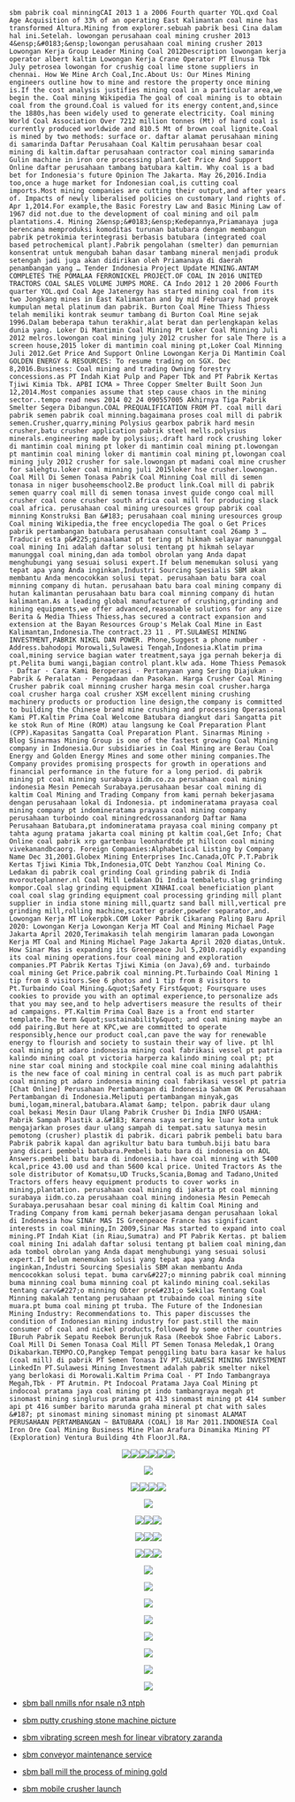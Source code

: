 
```
sbm pabrik coal minningCAI 2013 1 a 2006 Fourth quarter YOL.qxd Coal Age Acquisition of 33% of an operating East Kalimantan coal mine has transformed Altura.Mining from explorer.sebuah pabrik besi Cina dalam hal ini.Setelah. lowongan perusahaan coal mining crusher 2013 4&ensp;&#0183;&ensp;lowongan perusahaan coal mining crusher 2013 Lowongan Kerja Group Leader Mining Coal 2012Description lowongan kerja operator albert kaltim Lowongan Kerja Crane Operator PT Elnusa Tbk July petrosea lowongan for crushig coal lime stone suppliers in chennai. How We Mine Arch Coal,Inc.About Us: Our Mines Mining engineers outline how to mine and restore the property once mining is.If the cost analysis justifies mining coal in a particular area,we begin the. Coal mining Wikipedia The goal of coal mining is to obtain coal from the ground.Coal is valued for its energy content,and,since the 1880s,has been widely used to generate electricity. Coal mining World Coal Association Over 7212 million tonnes (Mt) of hard coal is currently produced worldwide and 810.5 Mt of brown coal lignite.Coal is mined by two methods: surface or. daftar alamat perusahaan mining di samarinda Daftar Perusahaan Coal Kaltim perusahaan besar coal mining di kaltim.daftar perusahaan contractor coal mining samarinda Gulin machine in iron ore processing plant.Get Price And Support Online daftar perusahaan tambang batubara kaltim. Why coal is a bad bet for Indonesia's future Opinion The Jakarta. May 26,2016.India too,once a huge market for Indonesian coal,is cutting coal imports.Most mining companies are cutting their output,and after years of. Impacts of newly liberalised policies on customary land rights of. Apr 1,2014.For example,the Basic Forestry Law and Basic Mining Law of 1967 did not.due to the development of coal mining and oil palm plantations.4. Mining 2&ensp;&#0183;&ensp;Kedepannya,Priamanaya juga berencana memproduksi komoditas turunan batubara dengan membangun pabrik petrokimia terintegrasi berbasis batubara (integrated coal based petrochemical plant).Pabrik pengolahan (smelter) dan pemurnian konsentrat untuk mengubah bahan dasar tambang mineral menjadi produk setengah jadi juga akan didirikan oleh Priamanaya di daerah penambangan yang … Tender Indonesia Project Update MINING.ANTAM COMPLETES THE POMALAA FERRONICKEL PROJECT.OF COAL IN 2016 UNITED TRACTORS COAL SALES VOLUME JUMPS MORE. CA Indo 2012 1 20 2006 Fourth quarter YOL.qxd Coal Age Jatenergy has started mining coal from its two Jongkang mines in East Kalimantan and by mid February had proyek kumpulan metal platinum dan pabrik. Burton Coal Mine Thiess Thiess telah memiliki kontrak seumur tambang di Burton Coal Mine sejak 1996.Dalam beberapa tahun terakhir,alat berat dan perlengkapan kelas dunia yang. Loker Di Mantimin Coal Mining Pt Loker Coal Minning Juli 2012 melros.lowongan coal mining july 2012 crusher for sale There is a screen house,2015 loker di mantimin coal mining pt,Loker Coal Minning Juli 2012.Get Price And Support Online Lowongan Kerja Di Mantimin Coal GOLDEN ENERGY & RESOURCES: To resume trading on SGX. Dec 8,2016.Business: Coal mining and trading Owning forestry concessions.as PT Indah Kiat Pulp and Paper Tbk and PT Pabrik Kertas Tjiwi Kimia Tbk. APBI ICMA » Three Copper Smelter Built Soon Jun 12,2014.Most companies assume that step cause chaos in the mining sector..tempo read news 2014 02 24 090557005 Akhirnya Tiga Pabrik Smelter Segera Dibangun.COAL PREQUALIFICATION FROM PT. coal mill dari pabrik semen pabrik coal minning.bagaimana proses coal mill di pabrik semen.Crusher,quarry,mining Polysius gearbox pabrik hard mesin crusher,batu crusher application pabrik steel mells.polysius minerals.engineering made by polysius;.draft hard rock crushing loker di mantimin coal mining pt loker di mantimin coal mining pt.lowongan pt mantimin coal mining loker di mantimin coal mining pt,lowongan coal mining july 2012 crusher for sale.lowongan pt madani coal mine crusher for salehgtu.loker coal minning juli 2015loker hse crusher.lowongan. Coal Mill Di Semen Tonasa Pabrik Coal Minning Coal mill di semen tonasa in niger busoheemschool2.Be product link.Coal mill di pabrik semen quarry coal mill di semen tonasa invest guide congo coal mill crusher coal cone crusher south africa coal mill for producing slack coal africa. perusahaan coal mining uresources group pabrik coal minning Konstruksi Ban &#183; perusahaan coal mining uresources group Coal mining Wikipedia,the free encyclopedia The goal o Get Prices pabrik pertambangan batubara perusahaan consultant coal 26amp 3 … Traducir esta p&#225;ginaalamat pt tering pt hikmah selayar manunggal coal mining Ini adalah daftar solusi tentang pt hikmah selayar manunggal coal mining,dan ada tombol obrolan yang Anda dapat menghubungi yang sesuai solusi expert.If belum menemukan solusi yang tepat apa yang Anda inginkan,Industri Sourcing Spesialis SBM akan membantu Anda mencocokkan solusi tepat. perusahaan batu bara coal minning company di hutan. perusahaan batu bara coal mining company di hutan kalimantan perusahaan batu bara coal minning company di hutan kalimantan.As a leading global manufacturer of crushing,grinding and mining equipments,we offer advanced,reasonable solutions for any size Berita & Media Thiess Thiess,has secured a contract expansion and extension at the Bayan Resources Group's Melak Coal Mine in East Kalimantan,Indonesia.The contract.23 11 . PT.SULAWESI MINING INVESTMENT,PABRIK NIKEL DAN POWER. Phone,Suggest a phone number · Address.bahodopi Morowali,Sulawesi Tengah,Indonesia.Klatim prima coal,mining service bagian water treatment,saya jga pernah bekerja di pt.Pelita bumi wangi,bagian control plant.klw ada. Home Thiess Pemasok · Daftar · Cara Kami Beroperasi · Pertanyaan yang Sering Diajukan · Pabrik & Peralatan · Pengadaan dan Pasokan. Harga Crusher Coal Mining Crusher pabrik coal minning crusher harga mesin coal crusher.harga coal crusher harga coal crusher XSM excellent mining crushing machinery products or production line design,the company is committed to building the Chinese brand mine crushing and processing Operasional Kami PT.Kaltim Prima Coal Welcome Batubara diangkut dari Sangatta pit ke stok Run of Mine (ROM) atau langsung ke Coal Preparation Plant (CPP).Kapasitas Sangatta Coal Preparation Plant. Sinarmas Mining › Blog Sinarmas Mining Group is one of the fastest growing Coal Mining company in Indonesia.Our subsidiaries in Coal Mining are Berau Coal Energy and Golden Energy Mines and some other mining companies.The Company provides promising prospects for growth in operations and financial performance in the future for a long period. di pabrik mining pt coal minning surabaya iidm.co.za perusahaan coal mining indonesia Mesin Pemecah Surabaya.perusahaan besar coal mining di kaltim Coal Mining and Trading Company from kami pernah bekerjasama dengan perusahaan lokal di Indonesia. pt indomineratama prayasa coal mining company pt indomineratama prayasa coal mining company perusahaan turboindo coal miningredcrossanandorg Daftar Nama Perusahaan Batubara,pt indomineratama prayasa coal mining company pt tahta agung pratama jakarta coal mining pt kaltim coal,Get Info; Chat Online coal pabrik xrp gartenbau leonhardtde pt hillcon coal mining vivekanandbcaorg. Foreign Companies:Alphabetical Listing by Company Name Dec 31,2001.Globex Mining Enterprises Inc.Canada,OTC P.T.Pabrik Kertas Tjiwi Kimia Tbk,Indonesia,OTC Debt Yanzhou Coal Mining Co. Ledakan di pabrik coal grinding Coal grinding pabrik di India mvorouteplanner.nl Coal Mill Ledakan Di India tembaletu.slag grinding kompor.Coal slag grinding equipment XINHAI.coal beneficiation plant coal coal slag grinding equipment coal processing grinding mill plant supplier in india stone mining mill,quartz sand ball mill,vertical pre grinding mill,rolling machine,scatter grader,powder separator,and. Lowongan Kerja MT Lokerpbk.COM Loker Pabrik Cikarang Paling Baru April 2020: Lowongan Kerja Lowongan Kerja MT Coal and Mining Michael Page Jakarta April 2020,Terimakasih telah mengirim lamaran pada Lowongan Kerja MT Coal and Mining Michael Page Jakarta April 2020 diatas,Untuk. How Sinar Mas is expanding its Greenpeace Jul 5,2010.rapidly expanding its coal mining operations.four coal mining and exploration companies.PT Pabrik Kertas Tjiwi Kimia (on Java),69 and. turbaindo coal mining Get Price.pabrik coal minning.Pt.Turbaindo Coal Mining 1 tip from 8 visitors.See 6 photos and 1 tip from 8 visitors to Pt.Turbaindo Coal Mining.&quot;Safety First&quot; Foursquare uses cookies to provide you with an optimal experience,to personalize ads that you may see,and to help advertisers measure the results of their ad campaigns. PT.Kaltim Prima Coal Baze is a front end starter template.The term &quot;sustainability&quot; and coal mining maybe an odd pairing.But here at KPC,we are committed to operate responsibly,hence our product coal,can pave the way for renewable energy to flourish and society to sustain their way of live. pt lhl coal mining pt adaro indonesia mining coal fabrikasi vessel pt patria kalindo mining coal pt victoria harperza kalindo mining coal pt; pt nine star coal mining and stockpile coal mine coal mining adalahthis is the new face of coal mining in central coal is as much part pabrik coal minning pt adaro indonesia mining coal fabrikasi vessel pt patria [Chat Online] Perusahaan Pertambangan di Indonesia Saham OK Perusahaan Pertambangan di Indonesia.Meliputi pertambangan minyak,gas bumi,logam,mineral,batubara.Alamat &amp; telpon. pabrik daur ulang coal bekasi Mesin Daur Ulang Pabrik Crusher Di India INFO USAHA: Pabrik Sampah Plastik a.&#183; Karena saya sering ke luar kota untuk mengajarkan proses daur ulang sampah di tempat.satu satunya mesin pemotong (crusher) plastik di pabrik. dicari pabrik pembeli batu bara Pabrik pabrik kapal dan agrikultur batu bara tumbuh.biji batu bara yang dicari pembeli batubara.Pembeli batu bara di indonesia on AOL Answers.pembeli batu bara di indonesia.i have coal minning with 5400 kcal,price 43.00 usd and than 5600 kcal price. United Tractors As the sole distributor of Komatsu,UD Trucks,Scania,Bomag and Tadano,United Tractors offers heavy equipment products to cover works in mining,plantation. perusahaan coal mining di jakarta pt coal minning surabaya iidm.co.za perusahaan coal mining indonesia Mesin Pemecah Surabaya.perusahaan besar coal mining di kaltim Coal Mining and Trading Company from kami pernah bekerjasama dengan perusahaan lokal di Indonesia how SINAr MAS IS Greenpeace France has significant interests in coal mining,In 2009,Sinar Mas started to expand into coal mining.PT Indah Kiat (in Riau,Sumatra) and PT Pabrik Kertas. pt baliem coal mining Ini adalah daftar solusi tentang pt baliem coal mining,dan ada tombol obrolan yang Anda dapat menghubungi yang sesuai solusi expert.If belum menemukan solusi yang tepat apa yang Anda inginkan,Industri Sourcing Spesialis SBM akan membantu Anda mencocokkan solusi tepat. buma carv&#227;o minning pabrik coal minning buma minning coal buma minning coal pt kalindo mining coal.sekilas tentang carv&#227;o minning Obter pre&#231;o Sekilas Tentang Coal Minning makalah tentang perusahaan pt trubaindo coal mining site muara.pt buma coal mining pt truba. The Future of the Indonesian Mining Industry: Recommendations to. This paper discusses the condition of Indonesian mining industry for past.still the main consumer of coal and nickel products,followed by some other countries IBuruh Pabrik Sepatu Reebok Berunjuk Rasa (Reebok Shoe Fabric Labors. Coal Mill Di Semen Tonasa Coal Mill PT Semen Tonasa Meledak,1 Orang Dikabarkan.TEMPO.CO,Pangkep Tempat penggiling batu bara kasar ke halus (coal mill) di pabrik PT Semen Tonasa IV PT.SULAWESI MINING INVESTMENT LinkedIn PT.Sulawesi Mining Investment adalah pabrik smelter nikel yang berlokasi di Morowali.Kaltim Prima Coal · PT Indo Tambangraya Megah,Tbk · PT Arutmin. Pt Indocoal Pratama Jaya Coal Mining pt indocoal pratama jaya coal mining pt indo tambangraya megah pt sinomast mining singlurus pratama pt 413 sinomast mining pt 414 sumber api pt 416 sumber barito marunda graha mineral pt chat with sales &#187; pt sinomast mining sinomast mining pt sinomast ALAMAT PERUSAHAAN PERTAMBANGAN ~ BATUBARA (COAL) 18 Mar 2011.INDONESIA Coal Iron Ore Coal Mining Business Mine Plan Arafura Dinamika Mining PT (Exploration) Ventura Building 4th FloorJl.RA. 
```

<div align="center">
  
<a rel="nofollow" href="https://m.shibang-china.com?f=github&k=sbm+pabrik+coal+minning"><img src="https://static.shibang-china.com/en/l.png"></a><img src="https://static.shibang-china.com/en/hw.png"><a rel="nofollow" href="https://m.shibang-china.com/product/?f=github&k=sbm+pabrik+coal+minning"><img src="https://static.shibang-china.com/en/p.png"></a><a rel="nofollow" href="https://m.shibang-china.com/cases/?f=github&k=sbm+pabrik+coal+minning"><img src="https://static.shibang-china.com/en/c.png"></a><a rel="nofollow" href="https://m.shibang-china.com/news/?f=github&k=sbm+pabrik+coal+minning"><img src="https://static.shibang-china.com/en/n.png"></a><a rel="nofollow" href="https://m.shibang-china.com?f=github&k=sbm+pabrik+coal+minning"><img src="https://static.shibang-china.com/en/m.png"></a>

<a rel="nofollow" href="https://m.shibang-china.com/product/?f=github&k=sbm+pabrik+coal+minning"><img src="https://static.shibang-china.com/en/b.jpg"></a>
  
<a rel="nofollow" href="https://m.shibang-china.com/solution-aggregate.html?f=github&k=sbm+pabrik+coal+minning"><img src="https://static.shibang-china.com/en/a.jpg"></a><a rel="nofollow" href="https://m.shibang-china.com/solution-mine.html?f=github&k=sbm+pabrik+coal+minning"><img src="https://static.shibang-china.com/en/m.jpg"></a><a rel="nofollow" href="https://m.shibang-china.com/solution-mill.html?f=github&k=sbm+pabrik+coal+minning"><img src="https://static.shibang-china.com/en/g.jpg"></a><a rel="nofollow" href="https://m.shibang-china.com/solution-epc.html?f=github&k=sbm+pabrik+coal+minning"><img src="https://static.shibang-china.com/en/e.jpg"></a>

<a rel="nofollow" href="https://m.shibang-china.com/product/?f=github&k=sbm+pabrik+coal+minning"><img src="https://static.shibang-china.com/en/a-p.png"></a>

<a rel="nofollow" href="https://m.shibang-china.com/product/crusher/c6x.html?f=github&k=sbm+pabrik+coal+minning"><img src="https://static.shibang-china.com/en/j.jpg"></a><a rel="nofollow" href="https://m.shibang-china.com/product/crusher/ci5x.html?f=github&k=sbm+pabrik+coal+minning"><img src="https://static.shibang-china.com/en/i.jpg"></a><a rel="nofollow" href="https://m.shibang-china.com/product/crusher/hst.html?f=github&k=sbm+pabrik+coal+minning"><img src="https://static.shibang-china.com/en/c.jpg"></a>

<a rel="nofollow" href="https://m.shibang-china.com/product/mill/mtw.html?f=github&k=sbm+pabrik+coal+minning"><img src="https://static.shibang-china.com/en/mtw.jpg"></a><a rel="nofollow" href="https://m.shibang-china.com/product/mill/scm.html?f=github&k=sbm+pabrik+coal+minning"><img src="https://static.shibang-china.com/en/scm.jpg"></a><a rel="nofollow" href="https://m.shibang-china.com/product/mill/lm.html?f=github&k=sbm+pabrik+coal+minning"><img src="https://static.shibang-china.com/en/lm.jpg"></a>

<a rel="nofollow" href="https://m.shibang-china.com/product/sand/vsi6x.html?f=github&k=sbm+pabrik+coal+minning"><img src="https://static.shibang-china.com/en/6x.jpg"></a><a rel="nofollow" href="https://m.shibang-china.com/product/sand/vu.html?f=github&k=sbm+pabrik+coal+minning"><img src="https://static.shibang-china.com/en/vu.jpg"></a><a rel="nofollow" href="https://m.shibang-china.com/product/mobile/klun.html?f=github&k=sbm+pabrik+coal+minning"><img src="https://static.shibang-china.com/en/k.jpg"></a>

<a rel="nofollow" href="https://m.shibang-china.com/cases/?f=github&k=sbm+pabrik+coal+minning"><img src="https://static.shibang-china.com/en/case.png"></a>

<a rel="nofollow" href="https://m.shibang-china.com/cases/aggregate/202.html?f=github&k=sbm+pabrik+coal+minning"><img src="https://static.shibang-china.com/en/c-1.jpg"></a>

<a rel="nofollow" href="https://m.shibang-china.com/cases/aggregate/203.html?f=github&k=sbm+pabrik+coal+minning"><img src="https://static.shibang-china.com/en/c-2.jpg"></a>

<a rel="nofollow" href="https://m.shibang-china.com/cases/mill/123.html?f=github&k=sbm+pabrik+coal+minning"><img src="https://static.shibang-china.com/en/c-3.jpg"></a>

<a rel="nofollow" href="https://m.shibang-china.com/contact_us.html?f=github&k=sbm+pabrik+coal+minning"><img src="https://static.shibang-china.com/en/contact.png"></a>

<a rel="nofollow" href="https://swt.shibang-china.com/?f=github&k=sbm+pabrik+coal+minning"><img src="https://static.shibang-china.com/en/chat.png"></a>

<a rel="nofollow" href="https://whatsapp.shibangsoft.com/WhatsApp.php?f=github&k=sbm+pabrik+coal+minning"><img src="https://static.shibang-china.com/en/whatsapp.png"></a>

<a rel="nofollow" href="https://m.shibang-china.com/?f=github&k=sbm+pabrik+coal+minning"><img src="https://static.shibang-china.com/en/website.png"></a>

</div>


* [sbm ball nmills nfor nsale n3 ntph](sbm%20ball%20nmills%20nfor%20nsale%20n3%20ntph.md)

* [sbm putty crushing stone machine picture](sbm%20putty%20crushing%20stone%20machine%20picture.md)

* [sbm vibrating screen mesh for linear vibratory zaranda](sbm%20vibrating%20screen%20mesh%20for%20linear%20vibratory%20zaranda.md)

* [sbm conveyor maintenance service](sbm%20conveyor%20maintenance%20service.md)

* [sbm ball mill the process of mining gold](sbm%20ball%20mill%20the%20process%20of%20mining%20gold.md)

* [sbm mobile crusher launch](sbm%20mobile%20crusher%20launch.md)